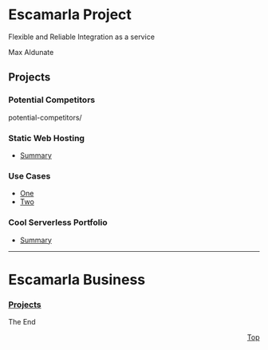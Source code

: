 <a id="top" />


# Escamarla Project
Flexible and Reliable Integration as a service

Max Aldunate

## Projects


### Potential Competitors
potential-competitors/

### Static Web Hosting
* [Summary](static-web-hosting/readme.md)

### Use Cases
* [One](use-cases/UseCase.%20Distribuidores%20del%20Mediterraneo.txt)
* [Two](use-cases/UseCase.%20Mobile%20Apps%20Spain.txt)

### Cool Serverless Portfolio
* [Summary](serverless-portfolio/readme.md)





---

# Escamarla Business

### [Projects](projects/readme.md)




The End

<p align="right"><a href="#top">Top</a></p>